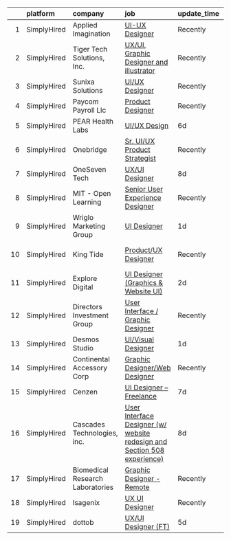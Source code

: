 

|    | platform    | company                          | job                                                                                                                                                                              | update_time   | location           |
|---:|:------------|:---------------------------------|:---------------------------------------------------------------------------------------------------------------------------------------------------------------------------------|:--------------|:-------------------|
|  1 | SimplyHired | Applied Imagination              | [UI-UX Designer](https://www.simplyhired.com/job/7y3wtoTnZ1FIV0Alek9JQ8boyPLAIny-gyqvhOKUz4T1Lr8m3pmkIw?q=ui+designer)                                                           | Recently      | Remote             |
|  2 | SimplyHired | Tiger Tech Solutions, Inc.       | [UX/UI, Graphic Designer and illustrator](https://www.simplyhired.com/job/P0_O-3lInmD2260vZ7fW5WYpxNoOezT2_aaOMCb8l8MTGGQMgI9-Rg?q=ui+designer)                                  | Recently      | Remote             |
|  3 | SimplyHired | Sunixa Solutions                 | [UI/UX Designer](https://www.simplyhired.com/job/Imkpzjb5R86Nh2V5GpOjJkvX_1tUOO46GljVCccAwUShGFnw75ylIw?q=ui+designer)                                                           | Recently      | Remote             |
|  4 | SimplyHired | Paycom Payroll Llc               | [Product Designer](https://www.simplyhired.com/job/A6AlD_eP1O0yoZMR_iSN_u3lVojaLXugfUyLaSPZa12yFqsWczWSIQ?q=ui+designer)                                                         | Recently      | Oklahoma City, OK  |
|  5 | SimplyHired | PEAR Health Labs                 | [UI/UX Design](https://www.simplyhired.com/job/da4a3pFOvyq23D8gDv_3t454kfYhPwxEM4IqvOWtsZZeEw1Pj4qQ7Q?q=ui+designer)                                                             | 6d            | Remote             |
|  6 | SimplyHired | Onebridge                        | [Sr. UI/UX Product Strategist](https://www.simplyhired.com/job/xe120PzLdTwE9roOoDmsJzV-1SHYEOLMUBY285lfioePy7N5yuuSow?q=ui+designer)                                             | Recently      | Indianapolis, IN   |
|  7 | SimplyHired | OneSeven Tech                    | [UX/UI Designer](https://www.simplyhired.com/job/ynQERLosMSZ6-3CPo_Dt4TNvs9pH8xuTKvmhGeN5xkr1B8hSTTfs2w?q=ui+designer)                                                           | 8d            | Remote             |
|  8 | SimplyHired | MIT - Open Learning              | [Senior User Experience Designer](https://www.simplyhired.com/job/DGpVMYXqBBTCCMqFBSMNsDDvOs0WGR0RBCTwA4mrgBvOJQZuNkgAsw?q=ui+designer)                                          | Recently      | Cambridge, MA      |
|  9 | SimplyHired | Wriglo Marketing Group           | [UI Designer](https://www.simplyhired.com/job/3WW6B53SWsi8UQNGVo3M46ue7fpAdTy3QrIKHmKwCxSWc13fpH4qNw?q=ui+designer)                                                              | 1d            | Washington, DC     |
| 10 | SimplyHired | King Tide                        | [Product/UX Designer](https://www.simplyhired.com/job/YxjorQGLxMfoprOlfSkOsk3fwRVwifJM1swPvvsWXKbiAxjMJ5gDzg?q=ui+designer)                                                      | Recently      | West Hollywood, CA |
| 11 | SimplyHired | Explore Digital                  | [UI Designer (Graphics & Website UI)](https://www.simplyhired.com/job/JdbRS-vnEE_bG4btGigo4tZPl5dTRI-jBCBwP2mU8V-Na-FQr-bV0A?q=ui+designer)                                      | 2d            | Remote             |
| 12 | SimplyHired | Directors Investment Group       | [User Interface / Graphic Designer](https://www.simplyhired.com/job/lwFB-IFPPDdhloaijqBwddfJUHKHlrmCl5Rm4qk6xWpCkNF95M1C7w?q=ui+designer)                                        | Recently      | Abilene, TX        |
| 13 | SimplyHired | Desmos Studio                    | [UI/Visual Designer](https://www.simplyhired.com/job/GfZBbouraKC1BxgQwF8tC6hcGpmpctqoh2gC84x0yFmQgKb4jwnqIg?q=ui+designer)                                                       | 1d            | Remote             |
| 14 | SimplyHired | Continental Accessory Corp       | [Graphic Designer/Web Designer](https://www.simplyhired.com/job/w0FBcjnIYdXqN0gx9ciSfRgp23vRaXpyI92S2qlvIVVMnkhO8YqgHQ?q=ui+designer)                                            | Recently      | Jericho, NY        |
| 15 | SimplyHired | Cenzen                           | [UI Designer – Freelance](https://www.simplyhired.com/job/YoendQDtRn6-zT2t1SVIT9L-6IofDmMyn8fTlD7qvbuym5OnDMZyxg?q=ui+designer)                                                  | 7d            | New York, NY       |
| 16 | SimplyHired | Cascades Technologies, inc.      | [User Interface Designer (w/ website redesign and Section 508 experience)](https://www.simplyhired.com/job/ckfIbBBBroTlSt8StOwnHJ_3ON-S99gD0uozkUdoBHjBBz1OdCWtgQ?q=ui+designer) | 8d            | Remote             |
| 17 | SimplyHired | Biomedical Research Laboratories | [Graphic Designer - Remote](https://www.simplyhired.com/job/EQTL4aHF8bkEUEn1wigNeKUNppRAavQ4Y7b_UmH_82lvDPvd3RAbag?q=ui+designer)                                                | Recently      | La Jolla, CA       |
| 18 | SimplyHired | Isagenix                         | [UX UI Designer](https://www.simplyhired.com/job/T4curWSneVb2kCAvlBtTyLAtNndPOj8j5NIu1WTfkqg1fCUQajybsw?q=ui+designer)                                                           | Recently      | Gilbert, AZ        |
| 19 | SimplyHired | dottob                           | [UX/UI Designer (FT)](https://www.simplyhired.com/job/fPtrRjDseu7iQzxo-DZv6p24YVQtdvkNoGEi-342wWK67rvfkBvaHQ?q=ui+designer)                                                      | 5d            | Remote             |